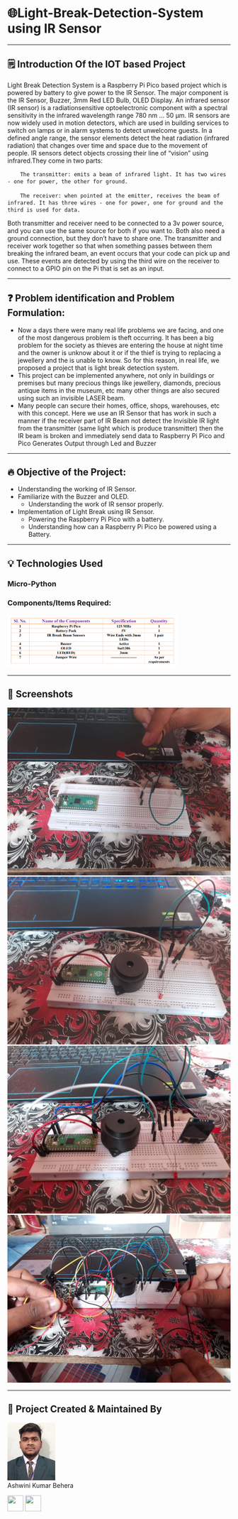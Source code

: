 # 🌐Light-Break-Detection-System using IR Sensor


---



## 🗒️ Introduction Of the IOT based Project

Light Break Detection System is a Raspberry Pi Pico based project which is powered by
battery to give power to the IR Sensor. The major component is the IR Sensor, Buzzer,
3mm Red LED Bulb, OLED Display. An infrared sensor (IR sensor) is a radiationsensitive optoelectronic component with a spectral sensitivity in the infrared wavelength
range 780 nm … 50 µm. IR sensors are now widely used in motion detectors, which are used in building services to switch on lamps or in alarm systems to detect unwelcome guests. In a defined angle range, the sensor elements detect the heat radiation (infrared radiation) that changes over time and space due to the movement of people. IR sensors detect objects crossing their line of “vision” using infrared.They come in two
parts:

        The transmitter: emits a beam of infrared light. It has two wires - one for power, the other for ground.
        
        The receiver: when pointed at the emitter, receives the beam of infrared. It has three wires - one for power, one for ground and the third is used for data.

Both transmitter and receiver need to be connected to a 3v power source, and you can
use the same source for both if you want to. Both also need a ground connection, but they
don’t have to share one.
The transmitter and receiver work together so that when something passes between them
breaking the infrared beam, an event occurs that your code can pick up and use. These
events are detected by using the third wire on the receiver to connect to a GPIO pin on
the Pi that is set as an input.

---
## ❓ Problem identification and Problem Formulation:

- Now a days there were many real life problems we are facing, and one of the most dangerous problem is theft occurring. It has been a big problem for the society as thieves are entering the house at night time and the owner is unknow about it or if the thief is trying to replacing a jewellery and the is unable to know.
So for this reason, in real life, we proposed a project that is light break detection system.
- This project can be implemented anywhere, not only in buildings or premises but many precious things like jewellery, diamonds, precious antique items in the museum, etc many other things are also secured using such an invisible LASER beam. 
- Many people can secure their homes, office, shops, warehouses, etc with this concept. Here we use an IR Sensor that has work in such a manner if the receiver part of IR Beam not detect the Invisible IR light from the transmitter (same light which is produce transmitter) then the IR beam is broken and immediately send data to Raspberry Pi Pico and Pico Generates Output through Led and Buzzer
---


## :fire: Objective of the Project:

- Understanding the working of IR Sensor.
- Familiarize with the Buzzer and OLED.
    - Understanding the work of IR sensor properly.
- Implementation of Light Break using IR Sensor.
    - Powering the Raspberry Pi Pico with a battery.
    - Understanding how can a Raspberry Pi Pico be powered using a Battery.

---

## :bulb: Technologies Used

### Micro-Python

### Components/Items Required:

<img src="IOT Project/Project-Images/Components.png" height="120" alt="">



---
## :iphone: Screenshots



<img src="IOT Project/Project-Images/LED Implementation.png">
<img src="IOT Project/Project-Images/Buzzer Implementation.png">
<img src="IOT Project/Project-Images/OLED Implementation.png">
<img src="IOT Project/Project-Images/Final Image.png">

---

## :man: Project Created & Maintained By

<img src = "IOT Project/Project-Images/profile.jpg"  height="130" alt=""> <br>Ashwini Kumar Behera
<p>
<a href = "https://github.com/Kumar2390"><img src = "http://www.iconninja.com/files/241/825/211/round-collaboration-social-github-code-circle-network-icon.svg" width="36" height = "36"/></a>
<a href = "https://www.linkedin.com/in/ashwini-kumar-behera-14a9a4215/">
<img src = "http://www.iconninja.com/files/863/607/751/network-linkedin-social-connection-circular-circle-media-icon.svg" width="36" height="36"/>
</a>
</p>
